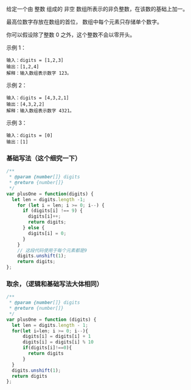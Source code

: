 <!--
 * @Author: shengCW
 * @Email: 2367896538@qq.com
 * @Date: 2021-08-06 17:13:35
 * @LastEditors: shengCW
 * @LastEmail: 2367896538@qq.com
 * @LastEditTime: 2021-08-10 11:25:51
 * @Description: file content
-->

给定一个由 整数 组成的 非空 数组所表示的非负整数，在该数的基础上加一。

最高位数字存放在数组的首位， 数组中每个元素只存储单个数字。

你可以假设除了整数 0 之外，这个整数不会以零开头。

示例 1：

```shell
输入：digits = [1,2,3]
输出：[1,2,4]
解释：输入数组表示数字 123。
```

示例 2：

```shell
输入：digits = [4,3,2,1]
输出：[4,3,2,2]
解释：输入数组表示数字 4321。
```

示例 3：

```shell
输入：digits = [0]
输出：[1]
```

### 基础写法（这个细究一下）

```js
/**
 * @param {number[]} digits
 * @return {number[]}
 */
var plusOne = function(digits) {
  let len = digits.length -1;
    for (let i = len; i >= 0; i--) {
      if (digits[i] !== 9) {
        digits[i]++;
        return digits;
      } else {
        digits[i] = 0;
      }
    }
    // 这段代码使用于每个元素都是9
    digits.unshift(1);
    return digits;
};
```

### 取余，（逻辑和基础写法大体相同）

```js
/**
 * @param {number[]} digits
 * @return {number[]}
 */
var plusOne = function (digits) {
  let len = digits.length - 1;
  for(let i=len; i >= 0; i--){
      digits[i] = digits[i] + 1
      digits[i] = digits[i] % 10
      if(digits[i]!==0){
        return digits
      }
  }
  digits.unshift(1);
  return digits
};

```
